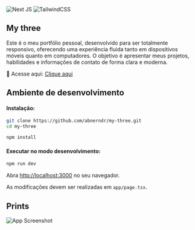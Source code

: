 ![Next JS](https://img.shields.io/badge/Next-black?style=for-the-badge&logo=next.js&logoColor=white)
![TailwindCSS](https://img.shields.io/badge/tailwindcss-%2338B2AC.svg?style=for-the-badge&logo=tailwind-css&logoColor=white)

## My three

Este é o meu portfólio pessoal, desenvolvido para ser totalmente responsivo, oferecendo uma experiência fluida tanto em dispositivos móveis quanto em computadores. O objetivo é apresentar meus projetos, habilidades e informações de contato de forma clara e moderna.

🔗 Acesse aqui: [Clique aqui](link.abnerndr.site)

## Ambiente de desenvolvimento

#### Instalação:

```bash
git clone https://github.com/abnerndr/my-three.git
cd my-three
```

```bash
npm install
```

#### Executar no modo desenvolvimento:   

```bash
npm run dev
```


Abra [http://localhost:3000](http://localhost:3000) no seu navegador.

As modificações devem ser realizadas em `app/page.tsx`.

## Prints

![App Screenshot](https://i.ibb.co/v4PL69Sh/Screenshot-from-2025-03-14-10-32-07.png)





